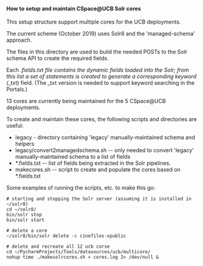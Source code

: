 #### How to setup and maintain CSpace@UCB Solr cores

This setup structure support multiple cores for the UCB deployments.

The current scheme (October 2019) uses Solr8 and the 'managed-schema' approach.

The files in this directory are used to build the needed POSTs to the Solr schema API
to create the required fields.

Each *.fields.txt file contains the dynamic fields loaded into the Solr; from this list
a set of <copyField> statements is created to generate a corresponding keyword (*_txt) field.
(The _txt version is needed to support keyword searching in the Portals.)

13 cores are currently being maintained for the 5 CSpace@UCB deployments.

To create and maintain these cores, the following scripts and directories are useful:

* legacy - directory containing 'legacy' manually-maintained schema and helpers
* legacy/convert2managedschema.sh -- only needed to convert 'legacy' manually-maintained schema to a list of fields
* *.fields.txt -- list of fields being extracted in the Solr pipelines.
* makecores.sh -- script to create and populate the cores based on *.fields.txt

Some examples of running the scripts, etc. to make this go:

```
# starting and stopping the Solr server (assuming it is installed in ~/solr8)
cd ~/solr8/
bin/solr stop
bin/solr start

# delete a core
~/solr8/bin/solr delete -c cinefiles-xpublic

# delete and recreate all 12 ucb corse
cd ~/PycharmProjects/Tools/datasources/ucb/multicore/
nohup time ./makesolrcores.sh > cores.log 2> /dev/null &
```